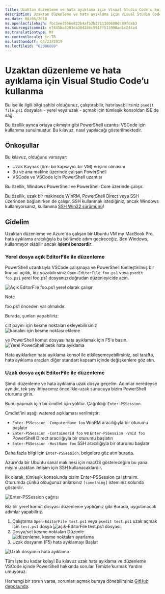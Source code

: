 ```yaml
---
title: Uzaktan düzenleme ve hata ayıklama için Visual Studio Code’u kullanma
description: Uzaktan düzenleme ve hata ayıklama için Visual Studio Code’u kullanma
ms.date: 08/06/2018
ms.openlocfilehash: fbc1ee3556e822b4afb2b37111d0688dc89fdab3
ms.sourcegitcommit: e7445ba8203da304286c591ff513900ad1c244a4
ms.translationtype: MT
ms.contentlocale: tr-TR
ms.lasthandoff: 04/23/2019
ms.locfileid: "62086688"
---
```

# <a name="using-visual-studio-code-for-remote-editing-and-debugging"></a>Uzaktan düzenleme ve hata ayıklama için Visual Studio Code’u kullanma

Bu işe ile ilgili bilgi sahibi olduğunuz, çalıştırabilir, hatırlayabilirsiniz `psedit file.ps1` dosyaları - yerel veya uzak - açmak için tümleşik konsoldan ISE'de sağ.

Bu özellik ayrıca ortaya çıkmıştır gibi PowerShell uzantısı VSCode için kullanıma sunulmuştur. Bu kılavuz, nasıl yapılacağı gösterilmektedir.

## <a name="prerequisites"></a>Önkoşullar

Bu kılavuz, olduğunu varsayar:

- Uzak Kaynak (örn: bir kapsayıcı bir VM) erişimi olmasını
- Bu ve ana makine üzerinde çalışan PowerShell
- VSCode ve VSCode için PowerShell uzantısı

Bu özellik, Windows PowerShell ve PowerShell Core üzerinde çalışır.

Bu özellik, uzak bir makinede WinRM, PowerShell Direct veya SSH üzerinden bağlanırken de çalışır. SSH kullanmak istediğiniz, ancak Windows kullanıyorsanız, kullanıma [SSH Win32 sürümünü](https://github.com/PowerShell/Win32-OpenSSH)!

## <a name="lets-go"></a>Gidelim

Uzaktan düzenleme ve Azure'da çalışan bir Ubuntu VM my MacBook Pro, hata ayıklama aracılığıyla bu bölümde adım geçireceğiz. Ben Windows, kullanmıyor olabilir ancak **işlemi benzerdir**.

### <a name="local-file-editing-with-open-editorfile"></a>Yerel dosya açık EditorFile ile düzenleme

PowerShell uzantısıyla VSCode çalışmaya ve PowerShell tümleştirilmiş bir konsol açıldı, biz yazabilirsiniz `Open-EditorFile foo.ps1` veya `psedit foo.ps1` yerel foo.ps1 dosyanızı doğrudan düzenleyicide açın.

![Açık EditorFile foo.ps1 yerel olarak çalışır](https://user-images.githubusercontent.com/2644648/34895897-7c2c46ac-f79c-11e7-9410-a252aff52f13.png)

>[!NOTE]
> foo.ps1 önceden var olmalıdır.

Burada, şunları yapabiliriz:

cilt payını için kesme noktaları ekleyebilirsiniz ![kanalını için kesme noktası ekleme](https://user-images.githubusercontent.com/2644648/34895893-7bdc38e2-f79c-11e7-8026-8ad53f9a1bad.png)

ve PowerShell komut dosyası hata ayıklamak için F5'e basın.
![Yerel PowerShell betik hata ayıklama](https://user-images.githubusercontent.com/2644648/34895894-7bedb874-f79c-11e7-9180-7e0dc2d02af8.png)

Hata ayıklarken hata ayıklama konsol ile etkileşemeyebilirsiniz, sol tarafta, hata ayıklama araçları diğer standart kapsam içinde değişkenlere göz atın.

### <a name="remote-file-editing-with-open-editorfile"></a>Uzak dosya açık EditorFile ile düzenleme

Şimdi düzenleme ve hata ayıklama uzak dosya geçelim. Adımlar neredeyse aynıdır, tek şey ihtiyacımız öncelikle-uzak sunucuya bizim PowerShell oturumu girin.

Bunu yapmak için bir cmdlet için yoktur. Çağrıldığı `Enter-PSSession`.

Cmdlet'ini aşağı watered açıklaması verilmiştir:

- `Enter-PSSession -ComputerName foo` WinRM aracılığıyla bir oturumu başlatır
- `Enter-PSSession -ContainerId foo` ve `Enter-PSSession -VmId foo` PowerShell Direct aracılığıyla bir oturumu başlatın
- `Enter-PSSession -HostName foo` SSH aracılığıyla bir oturumu başlatır

Daha fazla bilgi için `Enter-PSSession`, belgelere göz atın [burada](https://docs.microsoft.com/powershell/module/microsoft.powershell.core/enter-pssession?view=powershell-6).

Azure'da bir Ubuntu sanal makinesi için macOS göstereceğim bu yana miyim uzaktan iletişim için SSH kullanacaklardır.

İlk olarak, tümleşik konsolunda bizim Enter-PSSession çalıştıralım. Oturumda çünkü olduğunuz anlarsınız `[something]` isteminiz solunda gösterilir.

![Enter-PSSession çağrısı](https://user-images.githubusercontent.com/2644648/34895896-7c18e0bc-f79c-11e7-9b36-6f4bd0e9b0db.png)

Biz bir yerel komut dosyası düzenleme yaptığınız gibi Burada, uygulanacak adımlar yapabiliriz.

1. Çalıştırma `Open-EditorFile test.ps1` veya `psedit test.ps1` uzak açmak için `test.ps1` dosya ![açık-EditorFile test.ps1 dosyası](https://user-images.githubusercontent.com/2644648/34895898-7c3e6a12-f79c-11e7-8bdf-549b591ecbcb.png)
2. Dosya/set kesme noktaları Düzenle ![düzenleme, kesme noktaları ayarlama](https://user-images.githubusercontent.com/2644648/34895892-7bb68246-f79c-11e7-8c0a-c2121773afbb.png)
3. Uzak dosyanın (F5) hata ayıklamayı Başlat

![Uzak dosyanın hata ayıklama](https://user-images.githubusercontent.com/2644648/34895895-7c040782-f79c-11e7-93ea-47724fa5c10d.png)

Tüm İşte bu kadar kolay! Bu kılavuz uzak hata ayıklama ve düzenleme VSCode içinde PowerShell hakkında sorular Temizle'kurmak Yardım umuyoruz.

Herhangi bir sorun varsa, sorunları açmak buraya dönebilirsiniz [GitHub deposunda](http://github.com/powershell/vscode-powershell).
